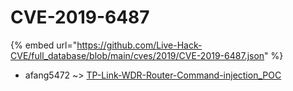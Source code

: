 # CVE-2019-6487
{% embed url="https://github.com/Live-Hack-CVE/full_database/blob/main/cves/2019/CVE-2019-6487.json" %}

* afang5472 ~> [TP-Link-WDR-Router-Command-injection_POC](https://www.alice-snow.ru/2019/database/cve-2019-6487/tp-link-wdr-router-command-injection_poc-afang5472)